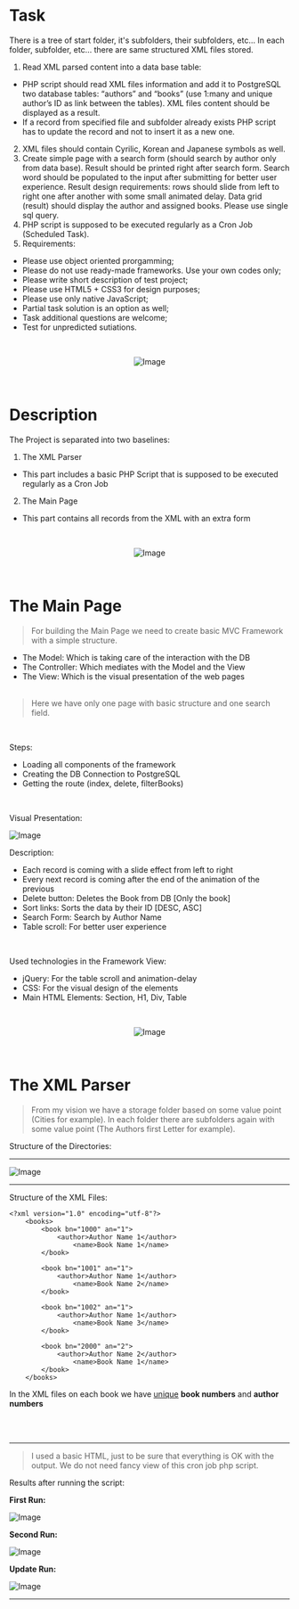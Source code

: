 # Task
There is a tree of start folder, it&#39;s subfolders, their subfolders, etc...
In each folder, subfolder, etc… there are same structured XML files stored.

1. Read XML parsed content into a data base table:
* PHP script should read XML files information and add it to PostgreSQL two
database tables: “authors” and “books” (use 1:many and unique author’s ID as
link between the tables). XML files content should be displayed as a result.
* If a record from specified file and subfolder already exists PHP script has to
update the record and not to insert it as a new one.
2. XML files should contain Cyrilic, Korean and Japanese symbols as well.
3. Create simple page with a search form (should search by author only from data base).
Result should be printed right after search form. Search word should be populated to
the input after submitting for better user experience. Result design requirements: rows
should slide from left to right one after another with some small animated delay. Data
grid (result) should display the author and assigned books. Please use single sql query.
4. PHP script is supposed to be executed regularly as a Cron Job (Scheduled Task).
5. Requirements:
* Please use object oriented prorgamming;
* Please do not use ready-made frameworks. Use your own codes only;
* Please write short description of test project;
* Please use HTML5 + CSS3 for design purposes;
* Please use only native JavaScript;
* Partial task solution is an option as well;
* Task additional questions are welcome;
* Test for unpredicted sutiations.

<br>

<center>

![Image](https://cloud.netlifyusercontent.com/assets/344dbf88-fdf9-42bb-adb4-46f01eedd629/6c3ead2d-a453-4c41-ac54-2823b27dd966/hr-ross-cooper-2.png)

</center>

<br>

# Description
The Project is separated into two baselines:

1. The XML Parser
- This part includes a basic PHP Script that is supposed to be executed regularly as a Cron Job

2. The Main Page
- This part contains all records from the XML with an extra 
form

<br>

<center>


![Image](https://cloud.netlifyusercontent.com/assets/344dbf88-fdf9-42bb-adb4-46f01eedd629/6c3ead2d-a453-4c41-ac54-2823b27dd966/hr-ross-cooper-2.png)


</center>

<br>

# The Main Page
> For building the Main Page we need to create basic MVC Framework with a simple structure.

* The Model: Which is taking care of the interaction with the DB
* The Controller: Which mediates with the Model and the View
* The View: Which is the visual presentation of the web pages
<br><br>

> Here we have only one page with basic structure and one search field.

<br>

Steps:
* Loading all components of the framework
* Creating the DB Connection to PostgreSQL
* Getting the route (index, delete, filterBooks)

<br>

Visual Presentation:

![Image](https://i.imgur.com/GWy8O3N.png)

Description:
- Each record is coming with a slide effect from left to right
- Every next record is coming after the end of the animation of the previous
- Delete button: Deletes the Book from DB [Only the book]
- Sort links: Sorts the data by their ID [DESC, ASC]
- Search Form: Search by Author Name
- Table scroll: For better user experience

<br>

Used technologies in the Framework View:
- jQuery: For the table scroll and animation-delay
- CSS: For the visual design of the elements
- Main HTML Elements: Section, H1, Div, Table

<br>

<center>


![Image](https://cloud.netlifyusercontent.com/assets/344dbf88-fdf9-42bb-adb4-46f01eedd629/6c3ead2d-a453-4c41-ac54-2823b27dd966/hr-ross-cooper-2.png)


</center>

<br>

# The XML Parser
> From my vision we have a storage folder based on some value point (Cities for example). In each folder there are subfolders again with some value point (The Authors first Letter for example).

Structure of the Directories:

---

![Image](https://i.imgur.com/I959tXG.png)

---

Structure of the XML Files:
```
<?xml version="1.0" encoding="utf-8"?>
	<books>
		<book bn="1000" an="1">
			<author>Author Name 1</author>
		    	<name>Book Name 1</name>
		</book>

		<book bn="1001" an="1">
			<author>Author Name 1</author>
		    	<name>Book Name 2</name>
		</book>

		<book bn="1002" an="1">
			<author>Author Name 1</author>
		    	<name>Book Name 3</name>
		</book>

		<book bn="2000" an="2">
			<author>Author Name 2</author>
		    	<name>Book Name 1</name>
		</book>
	</books>
```
In the XML files on each book we have <u>unique</u> <b>book numbers</b> and <b>author numbers</b>

<br><br>

---

> I used a basic HTML, just to be sure that everything is OK with the output. We do not need fancy view of this cron job php script.

Results after running the script:

<b>First Run:</b>

![Image](https://i.imgur.com/L3gn6Fj.png)


<b>Second Run:</b>

![Image](https://i.imgur.com/fF79VdW.png)

<b>Update Run:</b>

![Image](https://i.imgur.com/F64fZMq.png)

---

<br><br>

